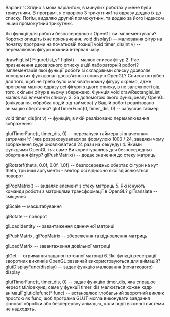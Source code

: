 Варіант 1: Згідно з моїм варіантом, в минулих роботах у мене були трикутники. В програмі, я створюю 3 трикутникf та одразу додаю їх до списку. Потім, видаляю другий прямокутник, та додаю за його індексом інший прямокутний трикутник.

Які функції для роботи безпосередньо з OpenGL ви імплементували? Коротко опишіть їхнє призначення. void display() -- малювання фігур на початку програми на початковій позиції
void timer_dis(int v) -- перемалюває фігури кожний інтервал часу

drawFigList( FigureList_s* figlist) -- малює список фігур 2. Яке призначення двозв’язного списку в цій лабораторній роботі? Імплементація якої функції роботи зі складовими списку дозволяє «поєднати» функціонал двозв’язного списку з OpenGL? Список потрібен для того, щоб не треба було малювати кожну фігуру окремо, адже програма малює одразу всі фігури з цього списку, в не залежності від того, скільки фігур в ньому збережено. Функція void drawRectangleList малює всі елементи списку. 3. За допомогою якого функціоналу OpenGL (очікування, обробка подій від таймера) у Вашій роботі реалізовано анімацію обертання? glutTimerFunc(0, timer_dis, 0) -- запускає таймер

void timer_dis(int v) -- функція, в якій реалізовано перемалювання зображення

glutTimerFunc(t, timer_dis, 0) -- перезапуск таймера зі значенням затримки 't' (яка розраховувалася за формулою 1000 / 24, завдяки чому зображення буде оновлюватися 24 рази на секунду) 4. Якими функціями OpenGL і як саме Ви користувались для безпосередньо обертання фігур? glPushMatrix() -- додає значення до стеку матриць

glRotatef(theta, 0.0f, 0.0f, 1.0f) -- безпосередньо обертає фігури на кут theta, три інші аргументи - вектор осі відносно якої здійснюється поворот

glPopMatrix() -- видаляє елемент з стеку матриць 5. Які існують команди роботи з матрицями трансформації в OpenGL? glTranslate -- зміщення

glScale -- масштабування

glRotate -- поворот

glLoadIdentity -- завантаження одиничної матриці

glPushMatrix, glPopMatrix -- збереження та відновлення матриць

glLoadMatrix -- завантаження довільної матриці

glGet -- отримання заданої поточної матриці 6. Які функції реєстрації зворотних викликів OpenGL зазвичай використовуються для анімацій? glutDisplayFunc(display) -- задає функцію малювання (початкового) display

glutTimerFunc(t, timer_dis, 0) -- задає функцію timer_dis, яка спрацює через t мілісекунд; саме у функції timer_dis малюється кожен кадр анімації glutidlefunc(* func) -- встановлює глобальний зворотний виклик простою як func, щоб програма GLUT могла виконувати завдання фонової обробки або безперервну анімацію, коли події віконної системи не надходять.

